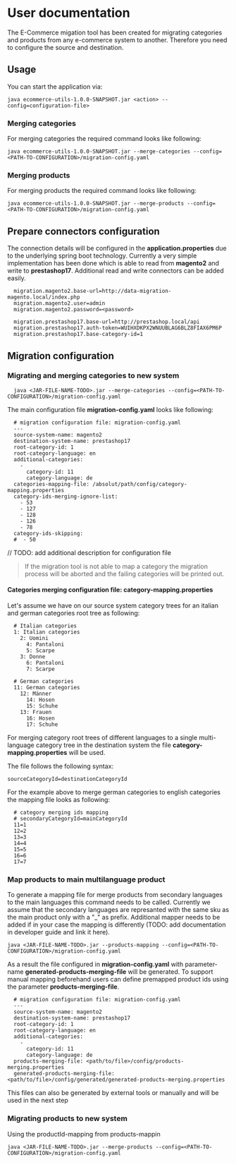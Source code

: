 # User documentation

The E-Commerce migation tool has been created for migrating categories and products from any e-commerce system to another. Therefore you need to configure the source and destination.

## Usage

You can start the application via:

```
java ecommerce-utils-1.0.0-SNAPSHOT.jar <action> --config=configuration-file>
```

### Merging categories
For merging categories the required command looks like following:

```
java ecommerce-utils-1.0.0-SNAPSHOT.jar --merge-categories --config=<PATH-TO-CONFIGURATION>/migration-config.yaml
```

### Merging products
For merging products the required command looks like following:

```
java ecommerce-utils-1.0.0-SNAPSHOT.jar --merge-products --config=<PATH-TO-CONFIGURATION>/migration-config.yaml
```

## Prepare connectors configuration

The connection details will be configured in the **application.properties** due to the underlying spring boot technology. Currently a very simple implementation has been done which is able to read from **magento2** and write to **prestashop17**. Additional read and write connectors can be added easily.

```
  migration.magento2.base-url=http://data-migration-magento.local/index.php
  migration.magento2.user=admin
  migration.magento2.password=<password>

  migration.prestashop17.base-url=http://prestashop.local/api
  migration.prestashop17.auth-token=WUIHXDKPX2WNUUBLAG6BLZ8FIAX6PM6P
  migration.prestashop17.base-category-id=1
```

## Migration configuration

### Migrating and merging categories to new system

```
  java <JAR-FILE-NAME-TODO>.jar --merge-categories --config=<PATH-TO-CONFIGURATION>/migration-config.yaml
```

The main configuration file **migration-config.yaml** looks like following:

```
  # migration configuration file: migration-config.yaml
  ---
  source-system-name: magento2
  destination-system-name: prestashop17
  root-category-id: 1
  root-category-language: en
  additional-categories:
    -
      category-id: 11
      category-language: de
  categories-mapping-file: /absolut/path/config/category-mapping.properties
  category-ids-merging-ignore-list:
    - 53
    - 127
    - 128
    - 126
    - 78
  category-ids-skipping:
  #  - 50
```

// TODO: add additional description for configuration file

> If the migration tool is not able to map a category the migration process will be aborted and the failing categories will be printed out.


#### Categories merging configuration file: category-mapping.properties

Let's assume we have on our source system category trees for an italian and german categories root tree as following:

```
  # Italian categories
  1: Italian categories
    2: Uomini
      4: Pantaloni
      5: Scarpe
    3: Donne
      6: Pantaloni
      7: Scarpe

  # German categories
  11: German categories
    12: Männer
      14: Hosen
      15: Schuhe
    13: Frauen
      16: Hosen
      17: Schuhe
```

For merging category root trees of different languages to a single multi-language category tree in the destination system the file **category-mapping.properties** will be used.

The file follows the following syntax:
```
sourceCategoryId=destinationCategoryId
```

For the example above to merge german categories to english categories the mapping file looks as following:
```
  # category merging ids mapping
  # secondaryCategoryId=mainCategoryId
  11=1
  12=2
  13=3
  14=4
  15=5
  16=6
  17=7
```

### Map products to main multilanguage product

To generate a mapping file for merge products from secondary languages to the main languages this command needs to be called. Currently we assume that the secondary languages are represanted with the same sku as the main product only with a "_" as prefix. Additional mapper needs to be added if in your case the mapping is differently (TODO: add documentation in developer guide and link it here).

```
java <JAR-FILE-NAME-TODO>.jar --products-mapping --config=<PATH-TO-CONFIGURATION>/migration-config.yaml
```

As a result the file configured in **migration-config.yaml** with parameter-name **generated-products-merging-file** will be generated. To support manual mapping beforehand users can define premapped product ids using the parameter **products-merging-file**.

```
  # migration configuration file: migration-config.yaml
  ---
  source-system-name: magento2
  destination-system-name: prestashop17
  root-category-id: 1
  root-category-language: en
  additional-categories:
    -
      category-id: 11
      category-language: de
  products-merging-file: <path/to/file>/config/products-merging.properties
  generated-products-merging-file: <path/to/file>/config/generated/generated-products-merging.properties
```

This files can also be generated by external tools or manually and will be used in the next step 

### Migrating products to new system

Using the productId-mapping from products-mappin

```
java <JAR-FILE-NAME-TODO>.jar --merge-products --config=<PATH-TO-CONFIGURATION>/migration-config.yaml
```